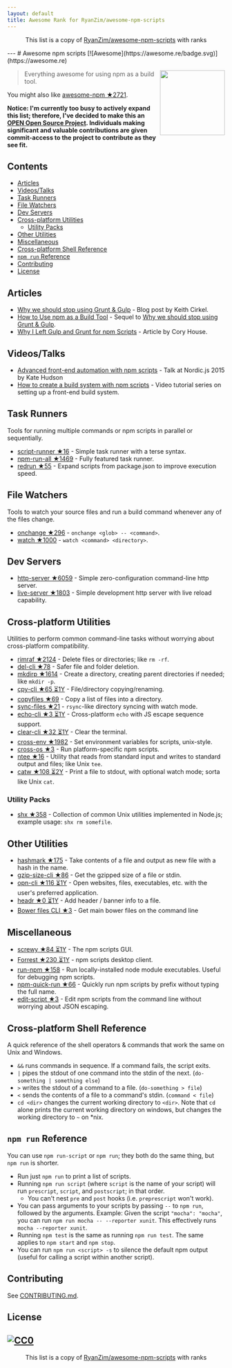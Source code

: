 ```yaml
---
layout: default
title: Awesome Rank for RyanZim/awesome-npm-scripts
---
```


<p align="center">
	This list is a copy of <a href="https://github.com/RyanZim/awesome-npm-scripts">RyanZim/awesome-npm-scripts</a> with ranks
</p>
---
# Awesome npm scripts [![Awesome](https://awesome.re/badge.svg)](https://awesome.re)

[<img src="npm-logo.png" align="right" width="150">](https://www.npmjs.com)

> Everything awesome for using npm as a build tool.

You might also like [awesome-npm ★2721](https://github.com/sindresorhus/awesome-npm).

**Notice: I'm currently too busy to actively expand this list; therefore, I've decided to make this an [OPEN Open Source Project](http://openopensource.org). Individuals making significant and valuable contributions are given commit-access to the project to contribute as they see fit.**

## Contents

<!-- START doctoc generated TOC please keep comment here to allow auto update -->
<!-- DON'T EDIT THIS SECTION, INSTEAD RE-RUN doctoc TO UPDATE -->


- [Articles](#articles)
- [Videos/Talks](#videostalks)
- [Task Runners](#task-runners)
- [File Watchers](#file-watchers)
- [Dev Servers](#dev-servers)
- [Cross-platform Utilities](#cross-platform-utilities)
  - [Utility Packs](#utility-packs)
- [Other Utilities](#other-utilities)
- [Miscellaneous](#miscellaneous)
- [Cross-platform Shell Reference](#cross-platform-shell-reference)
- [`npm run` Reference](#npm-run-reference)
- [Contributing](#contributing)
- [License](#license)

<!-- END doctoc generated TOC please keep comment here to allow auto update -->

## Articles

- [Why we should stop using Grunt & Gulp](https://www.keithcirkel.co.uk/why-we-should-stop-using-grunt/) - Blog post by Keith Cirkel.
- [How to Use npm as a Build Tool](https://www.keithcirkel.co.uk/how-to-use-npm-as-a-build-tool/) - Sequel to [Why we should stop using Grunt & Gulp](https://www.keithcirkel.co.uk/why-we-should-stop-using-grunt/).
- [Why I Left Gulp and Grunt for npm Scripts](https://medium.freecodecamp.com/why-i-left-gulp-and-grunt-for-npm-scripts-3d6853dd22b8) -  Article by Cory House.

## Videos/Talks

- [Advanced front-end automation with npm scripts](https://www.youtube.com/watch?v=0RYETb9YVrk) - Talk at Nordic.js 2015 by Kate Hudson
- [How to create a build system with npm scripts](http://www.penta-code.com/how-to-create-a-build-system-with-npm-scripts/) - Video tutorial series on setting up a front-end build system.

## Task Runners

Tools for running multiple commands or npm scripts in parallel or sequentially.

- [script-runner ★16](https://github.com/paulpflug/script-runner) - Simple task runner with a terse syntax.
- [npm-run-all ★1469](https://github.com/mysticatea/npm-run-all) - Fully featured task runner.
- [redrun ★55](https://github.com/coderaiser/redrun) - Expand scripts from package.json to improve execution speed.

## File Watchers

Tools to watch your source files and run a build command whenever any of the files change.

- [onchange ★296](https://github.com/Qard/onchange) - `onchange <glob> -- <command>`.
- [watch ★1000](https://github.com/mikeal/watch) - `watch <command> <directory>`.

## Dev Servers

- [http-server ★6059](https://github.com/indexzero/http-server) - Simple zero-configuration command-line http server.
- [live-server ★1803](https://github.com/tapio/live-server) - Simple development http server with live reload capability.

## Cross-platform Utilities

Utilities to perform common command-line tasks without worrying about cross-platform compatibility.

- [rimraf ★2124](https://github.com/isaacs/rimraf) - Delete files or directories; like `rm -rf`.
- [del-cli ★78](https://github.com/sindresorhus/del-cli) - Safer file and folder deletion.
- [mkdirp ★1614](https://github.com/substack/node-mkdirp) - Create a directory, creating parent directories if needed; like `mkdir -p`.
- [cpy-cli ★65 ⏳1Y](https://github.com/sindresorhus/cpy-cli) - File/directory copying/renaming.
- [copyfiles ★69](https://github.com/calvinmetcalf/copyfiles) - Copy a list of files into a directory.
- [sync-files ★21](https://github.com/byteclubfr/node-sync-files) - `rsync`-like directory syncing with watch mode.
- [echo-cli ★3 ⏳1Y](https://github.com/iamakulov/echo-cli) - Cross-platform `echo` with JS escape sequence support.
- [clear-cli ★32 ⏳1Y](https://github.com/sindresorhus/clear-cli) - Clear the terminal.
- [cross-env ★1982](https://github.com/kentcdodds/cross-env) - Set environment variables for scripts, unix-style.
- [cross-os ★3](https://github.com/milewski/cross-os) - Run platform-specific npm scripts.
- [ntee ★16](https://github.com/stefanmaric/ntee) - Utility that reads from standard input and writes to standard output and files; like Unix `tee`.
- [catw ★108 ⏳2Y](https://github.com/substack/catw) - Print a file to stdout, with optional watch mode; sorta like Unix `cat`.

### Utility Packs

- [shx ★358](https://github.com/shelljs/shx) - Collection of common Unix utilities implemented in Node.js; example usage: `shx rm somefile`.

## Other Utilities

- [hashmark ★175](https://github.com/keithamus/hashmark) -  Take contents of a file and output as new file with a hash in the name.
- [gzip-size-cli ★86](https://github.com/sindresorhus/gzip-size-cli) - Get the gzipped size of a file or stdin.
- [opn-cli ★116 ⏳1Y](https://github.com/sindresorhus/opn-cli) - Open websites, files, executables, etc. with the user's preferred application.
- [headr ★0 ⏳1Y](https://github.com/heldr/headr) - Add header / banner info to a file.
- [Bower files CLI ★3](https://github.com/thompsonemerson/bower-files-cli) - Get main bower files on the command line

## Miscellaneous

- [screwy ★84 ⏳1Y](https://github.com/samueleaton/screwy) - The npm scripts GUI.
- [Forrest ★230 ⏳1Y](https://github.com/stefanjudis/forrest) - npm scripts desktop client.
- [run-npm ★158](https://github.com/timoxley/npm-run) - Run locally-installed node module executables. Useful for debugging npm scripts.
- [npm-quick-run ★66](https://github.com/bahmutov/npm-quick-run) - Quickly run npm scripts by prefix without typing the full name.
- [edit-script ★3](https://github.com/RyanZim/edit-script) - Edit npm scripts from the command line without worrying about JSON escaping.

## Cross-platform Shell Reference

A quick reference of the shell operators & commands that work the same on Unix and Windows.

- `&&` runs commands in sequence. If a command fails, the script exits.
- `|` pipes the stdout of one command into the stdin of the next. (`do-something | something else`)
- `>` writes the stdout of a command to a file. (`do-something > file`)
- `<` sends the contents of a file to a command's stdin. (`command < file`)
- `cd <dir>` changes the current working directory to `<dir>`. Note that `cd` alone prints the current working directory on windows, but changes the working directory to `~` on \*nix.

## `npm run` Reference

You can use `npm run-script` or `npm run`; they both do the same thing, but `npm run` is shorter.

- Run just `npm run` to print a list of scripts.
- Running `npm run script` (where `script` is the name of your script) will run `prescript`, `script`, and `postscript`; in that order.
  - You can't nest `pre` and `post` hooks (i.e. `preprescript` won't work).
- You can pass arguments to your scripts by passing `--` to `npm run`, followed by the arguments. Example: Given the script `"mocha": "mocha"`, you can run `npm run mocha -- --reporter xunit`. This effectively runs `mocha --reporter xunit`.
- Running `npm test` is the same as running `npm run test`. The same applies to `npm start` and `npm stop`.
- You can run `npm run <script> -s` to silence the default npm output (useful for calling a script within another script).

## Contributing

See [CONTRIBUTING.md](https://github.com/RyanZim/awesome-npm-scripts/blob/master/CONTRIBUTING.md).

## License

[![CC0](http://mirrors.creativecommons.org/presskit/buttons/88x31/svg/cc-zero.svg)](https://creativecommons.org/publicdomain/zero/1.0/)
---
<p align="center">
	This list is a copy of <a href="https://github.com/RyanZim/awesome-npm-scripts">RyanZim/awesome-npm-scripts</a> with ranks
</p>
